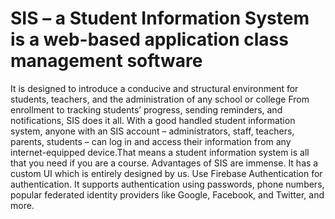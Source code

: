 #	SIS – a Student Information System is a web-based application class management software 
It is designed to introduce a conducive and structural environment for students, teachers, and the administration of any school or college
From enrollment to tracking students’ progress, sending reminders, and notifications, SIS does it all. With a good handled student information system, anyone with an SIS account – administrators, staff, teachers, parents, students – can log in and access their information from any internet-equipped device.That means a student information system is all that you need if you are a course. Advantages of SIS are immense. It has a custom UI which is entirely designed by us.
Use Firebase Authentication for authentication. It supports authentication using passwords, phone numbers, popular federated identity providers like Google, Facebook, and Twitter, and more.

